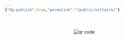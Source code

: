 ```yaml
---
{"dg-publish":true,"permalink":"/public/voltaire/"}
---
```



#



#
<p style="text-align: center;"><img src="https://chart.googleapis.com/chart?cht=qr&chl=https://notes.andrasdenes.com/voltaire&chs=180x180&choe=UTF-8&chld=L|2" alt="qr code"></p>

